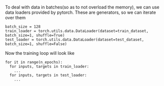 To deal with data in batches(so as to not overload the memory), we can use data loaders provided by pytorch. These are 
generators, so we can iterate over them
```
batch_size = 128
train_loader = torch.utils.data.DataLoader(dataset=train_dataset, batch_size=1, shuffle=True)
test_loader = torch.utils.data.DataLoader(dataset=test_dataset, batch_size=1, shuffle=False)
```
Now the training loop will look like
```
for it in range(n_epochs):
  for inputs, targets in train_loader:
    ...
  for inputs, targets in test_loader:
    ...
```
